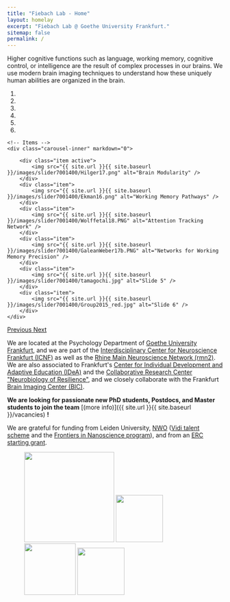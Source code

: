 ```yaml
---
title: "Fiebach Lab - Home"
layout: homelay
excerpt: "Fiebach Lab @ Goethe University Frankfurt."
sitemap: false
permalink: /
---
```


Higher cognitive functions such as language, working memory, cognitive control, or intelligence are the result of complex processes in our brains. We use modern brain imaging techniques to understand how these uniquely human abilities are organized in the brain.
 

<div markdown="0" id="carousel" class="carousel slide" data-ride="carousel" data-interval="5000" data-pause="hover" >
    <!-- Menu -->
    <ol class="carousel-indicators">
        <li data-target="#carousel" data-slide-to="0" class="active"></li>
        <li data-target="#carousel" data-slide-to="1"></li>
        <li data-target="#carousel" data-slide-to="2"></li>
        <li data-target="#carousel" data-slide-to="3"></li>
        <li data-target="#carousel" data-slide-to="4"></li>
        <li data-target="#carousel" data-slide-to="5"></li>
    </ol>

    <!-- Items -->
    <div class="carousel-inner" markdown="0">

        <div class="item active">
            <img src="{{ site.url }}{{ site.baseurl }}/images/slider7001400/Hilger17.png" alt="Brain Modularity" />
        </div>
        <div class="item">
            <img src="{{ site.url }}{{ site.baseurl }}/images/slider7001400/Ekman16.png" alt="Working Memory Pathways" />
        </div>
        <div class="item">
            <img src="{{ site.url }}{{ site.baseurl }}/images/slider7001400/Wolffetal18.PNG" alt="Attention Tracking Network" />
        </div>
        <div class="item">
            <img src="{{ site.url }}{{ site.baseurl }}/images/slider7001400/GaleanWeber17b.PNG" alt="Networks for Working Memory Precision" />
        </div>
        <div class="item">
            <img src="{{ site.url }}{{ site.baseurl }}/images/slider7001400/tamagochi.jpg" alt="Slide 5" />
        </div>
        <div class="item">
            <img src="{{ site.url }}{{ site.baseurl }}/images/slider7001400/Group2015_red.jpg" alt="Slide 6" />
        </div>
    </div> 
  <a class="left carousel-control" href="#carousel" role="button" data-slide="prev">
    <span class="glyphicon glyphicon-chevron-left" aria-hidden="true"></span>
    <span class="sr-only">Previous</span>
  </a>
  <a class="right carousel-control" href="#carousel" role="button" data-slide="next">
    <span class="glyphicon glyphicon-chevron-right" aria-hidden="true"></span>
    <span class="sr-only">Next</span>
  </a>
</div>




We are located at the Psychology Department of [Goethe University Frankfurt](http://www.uni-frankfurt.de/de?locale=de), and we are part of the [Interdisciplinary Center for Neuroscience Frankfurt (ICNF)](http://www.icn-frankfurt.de/) as well as the [Rhine Main Neuroscience Network (rmn2)](http://www.rmn2.de/). We are also associated to Frankfurt's [Center for Individual Development and Adaptive Education (IDeA)](https://www.idea-frankfurt.eu) and the [Collaborative Research Center "Neurobiology of Resilience"](https://crc1193.de/), and we closely collaborate with the Frankfurt [Brain Imaging Center (BIC)](http://www.bic.uni-frankfurt.de). 


**We are  looking for passionate new PhD students, Postdocs, and Master students to join the team** [(more info)]({{ site.url }}{{ site.baseurl }}/vacancies) **!**
 
 
We are grateful for funding from Leiden University, [NWO](www.nwo.nl) ([Vidi talent scheme](http://www.nwo.nl/en/research-and-results/programmes/Talent+Scheme) and the [Frontiers in Nanoscience program](https://www.universiteitleiden.nl/en/research/research-projects/science/frontiers-of-nanoscience-nanofront)), and from an [ERC starting grant](https://erc.europa.eu/funding/starting-grants).

<figure class="fourth">
  <img src="{{ site.url }}{{ site.baseurl }}/images/logopic/Logo_Leiden.jpg" style="width: 210px">
  <img src="{{ site.url }}{{ site.baseurl }}/images/logopic/Logo_Nanofront.jpg" style="width: 110px">
  <img src="{{ site.url }}{{ site.baseurl }}/images/logopic/Logo_NWO.jpg" style="width: 120px">
  <img src="{{ site.url }}{{ site.baseurl }}/images/logopic/Logo_ERC.jpg" style="width: 110px">
</figure>






